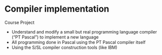 # Compiler implementation

Course Project
- Understand and modify a small but real programming
language compiler (“PT Pascal”) to implement a new
language
- All programming done in Pascal using the PT Pascal
compiler itself
- Using the S/SL compiler construction tools (like IBM)

